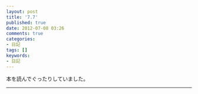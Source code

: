 ```yaml
---
layout: post
title: '7.7'
published: true
date: 2012-07-08 03:26
comments: true
categories:
- 日記
tags: []
keywords:
- 日記
---
```

本を読んでぐったりしていました。

---

